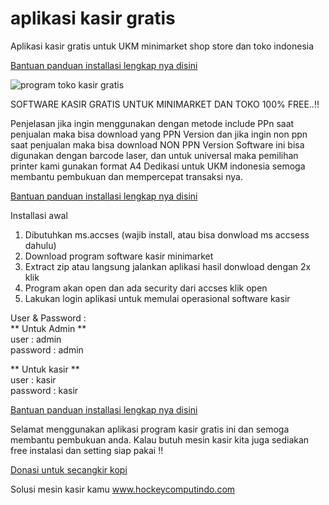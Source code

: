# aplikasi kasir gratis
Aplikasi kasir gratis untuk UKM minimarket shop store dan toko indonesia

[Bantuan panduan installasi lengkap nya disini](https://www.hockeycomputindo.com/2019/12/software-kasir-gratisprogram-kasir.html)

![program toko kasir gratis](https://1.bp.blogspot.com/-hEsvoZ_3-dU/XejjmsBTGkI/AAAAAAAAJnw/6yq7cWL7ICUpFauV_Ur9c9paz_LmmW0kQCLcBGAsYHQ/s1600/1.software%2Bkasir%2Bgratis%252Cprogram%2Bkasir%2Bgratis%252Caplikasi%2Bkasir%2Bgratis%2B-%2Blogin.png)

SOFTWARE KASIR GRATIS UNTUK MINIMARKET DAN TOKO 100% FREE..!!

Penjelasan 
jika ingin menggunakan dengan metode include PPn saat penjualan maka bisa download yang PPN Version
dan jika ingin non ppn saat penjualan maka bisa download NON PPN Version
Software ini bisa digunakan dengan barcode laser, dan untuk universal maka pemilihan printer kami gunakan format A4
Dedikasi untuk UKM indonesia semoga membantu pembukuan dan mempercepat transaksi nya.

[Bantuan panduan installasi lengkap nya disini](https://www.hockeycomputindo.com/2019/12/software-kasir-gratisprogram-kasir.html)

Installasi awal
1. Dibutuhkan ms.accses (wajib install, atau bisa donwload ms accsess dahulu)
2. Download program software kasir minimarket
3. Extract zip atau langsung jalankan aplikasi hasil donwload dengan 2x klik
4. Program akan open dan ada security dari accses klik open
5. Lakukan login aplikasi untuk memulai operasional software kasir

User & Password :<br/>
** Untuk Admin **<br/>
user : admin <br/>
password : admin

** Untuk kasir ** <br/>
user : kasir <br/>
password : kasir

[Bantuan panduan installasi lengkap nya disini](https://www.hockeycomputindo.com/2019/12/software-kasir-gratisprogram-kasir.html)

Selamat menggunakan aplikasi program kasir gratis ini dan semoga membantu pembukuan anda.
Kalau butuh mesin kasir kita juga sediakan free instalasi dan setting siap pakai !!

[Donasi untuk secangkir kopi](https://app.midtrans.com/payment-links/1647457988722)

Solusi mesin kasir kamu www.hockeycomputindo.com

